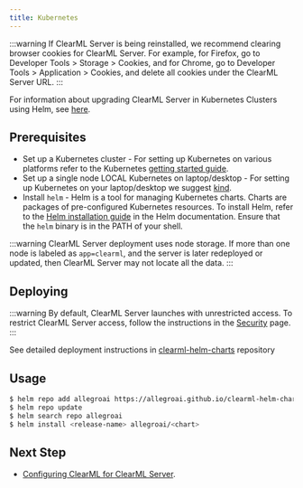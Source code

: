 ```yaml
---
title: Kubernetes
---
```


:::warning
If ClearML Server is being reinstalled, we recommend clearing browser cookies for ClearML Server. For example, 
for Firefox, go to Developer Tools > Storage > Cookies, and for Chrome, go to Developer Tools > Application > Cookies,
and delete all cookies under the ClearML Server URL.
:::

For information about upgrading ClearML Server in Kubernetes Clusters using Helm, see [here](upgrade_server_kubernetes_helm.md).

## Prerequisites

* Set up a Kubernetes cluster - For setting up Kubernetes on various platforms refer to the Kubernetes [getting started guide](https://kubernetes.io/docs/setup).
* Set up a single node LOCAL Kubernetes on laptop/desktop - For setting up Kubernetes on your laptop/desktop we suggest [kind](https://kind.sigs.k8s.io).
* Install `helm` - Helm is a tool for managing Kubernetes charts. Charts are packages of pre-configured Kubernetes resources.
To install Helm, refer to the [Helm installation guide](https://helm.sh/docs/using_helm.html#installing-helm) in the Helm documentation.
Ensure that the `helm` binary is in the PATH of your shell.

:::warning
ClearML Server deployment uses node storage. If more than one node is labeled as ``app=clearml``, and the server is later 
redeployed or updated, then ClearML Server  may not locate all the data.
:::

## Deploying

:::warning
By default, ClearML Server launches with unrestricted access. To restrict ClearML Server access, follow the 
instructions in the [Security](clearml_server_security.md) page.
:::


See detailed deployment instructions in [clearml-helm-charts](https://github.com/allegroai/clearml-helm-charts/tree/main/charts/clearml) 
repository 

## Usage

```bash
$ helm repo add allegroai https://allegroai.github.io/clearml-helm-charts
$ helm repo update
$ helm search repo allegroai
$ helm install <release-name> allegroai/<chart>
```

## Next Step

* [Configuring ClearML for ClearML Server](clearml_config_for_clearml_server.md).
